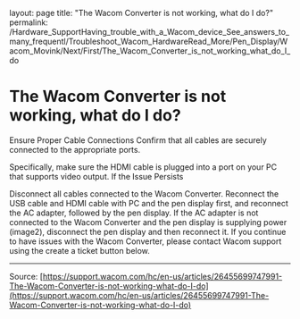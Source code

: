 layout: page
title: "The Wacom Converter is not working, what do I do?"
permalink: /Hardware_SupportHaving_trouble_with_a_Wacom_device_See_answers_to_many_frequentl/Troubleshoot_Wacom_HardwareRead_More/Pen_Display/Wacom_Movink/Next/First/The_Wacom_Converter_is_not_working_what_do_I_do

# The Wacom Converter is not working, what do I do?

Ensure Proper Cable Connections
Confirm that all cables are securely connected to the appropriate ports.

Specifically, make sure the HDMI cable is plugged into a port on your PC that supports video output.
If the Issue Persists


Disconnect all cables connected to the Wacom Converter.
Reconnect the USB cable and HDMI cable with PC and the pen display first, and reconnect the AC adapter, followed by the pen display.
If the AC adapter is not connected to the Wacom Converter and the pen display is supplying power (image2), disconnect the pen display and then reconnect it.
If you continue to have issues with the Wacom Converter, please contact Wacom support using the create a ticket button below.

---
Source: [https://support.wacom.com/hc/en-us/articles/26455699747991-The-Wacom-Converter-is-not-working-what-do-I-do](https://support.wacom.com/hc/en-us/articles/26455699747991-The-Wacom-Converter-is-not-working-what-do-I-do)
